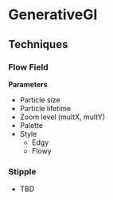 # GenerativeGI

## Techniques

### Flow Field

**Parameters**

* Particle size
* Particle lifetime
* Zoom level (multX, multY)
* Palette
* Style
  * Edgy
  * Flowy

### Stipple

* TBD
  
